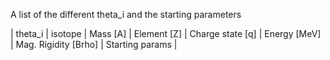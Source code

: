 A list of the different theta_i and the starting parameters

| theta_i | isotope | Mass [A] | Element [Z] | Charge state [q] | Energy [MeV] | Mag. Rigidity [Brho] | Starting params |

